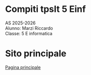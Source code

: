 # Compiti tpsIt 5 Einf

AS 2025-2026 \
Alunno: Marzi Riccardo\
Classe: 5 E informatica

# Sito principale

[Pagina principale](https://cursedricky.github.io/tpsIt5/)
